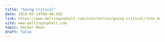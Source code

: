 ```yaml
---
title: "Going Critical"
date: 2019-05-14T00:48:43Z
link: https://www.meltingasphalt.com/interactive/going-critical/?utm_medium=RSS&utm_source=hune
site: www.meltingasphalt.com
topic: Hacker News
draft: false
---
```

